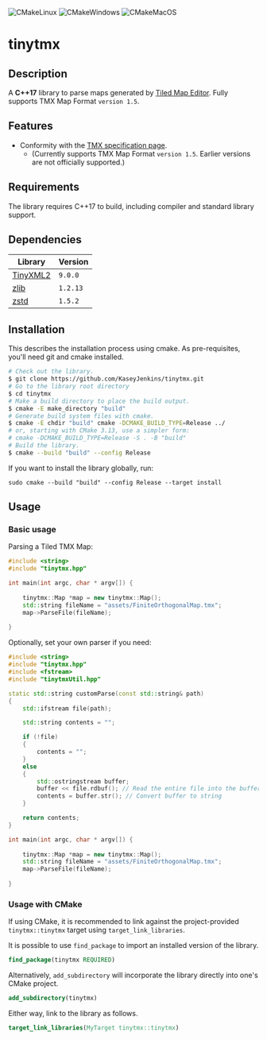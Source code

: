 ![CMakeLinux](https://github.com/KaseyJenkins/tinytmx/actions/workflows/CMakeLinux.yml/badge.svg)
![CMakeWindows](https://github.com/KaseyJenkins/tinytmx/actions/workflows/CMakeWindows.yml/badge.svg)
![CMakeMacOS](https://github.com/KaseyJenkins/tinytmx/actions/workflows/CMakeMacOS.yml/badge.svg)


# tinytmx


## Description


A **C++17** library to parse maps generated by
[Tiled Map Editor](https://github.com/bjorn/tiled/).
Fully supports TMX Map Format `version 1.5`.


## Features

* Conformity with the [TMX specification page](http://doc.mapeditor.org/en/latest/reference/tmx-map-format/).
    * (Currently supports TMX Map Format `version 1.5`. Earlier versions are not officially supported.)

## Requirements
The library requires C++17 to build, including compiler and standard library support.

## Dependencies

| Library      | Version |
| ----------- | ----------- |
| [TinyXML2](https://github.com/leethomason/tinyxml2)   | `9.0.0`        |
| [zlib](https://github.com/madler/zlib)                |  `1.2.13`      |
| [zstd](https://github.com/facebook/zstd)              | `1.5.2`        |

## Installation

This describes the installation process using cmake. As pre-requisites, you'll need git and cmake installed.

```bash
# Check out the library.
$ git clone https://github.com/KaseyJenkins/tinytmx.git
# Go to the library root directory
$ cd tinytmx
# Make a build directory to place the build output.
$ cmake -E make_directory "build"
# Generate build system files with cmake.
$ cmake -E chdir "build" cmake -DCMAKE_BUILD_TYPE=Release ../
# or, starting with CMake 3.13, use a simpler form:
# cmake -DCMAKE_BUILD_TYPE=Release -S . -B "build"
# Build the library.
$ cmake --build "build" --config Release
```


If you want to install the library globally, run:

```
sudo cmake --build "build" --config Release --target install
```


## Usage
### Basic usage
Parsing a Tiled TMX Map:
```c++
#include <string>
#include "tinytmx.hpp"

int main(int argc, char * argv[]) {
    
    tinytmx::Map *map = new tinytmx::Map();
    std::string fileName = "assets/FiniteOrthogonalMap.tmx";
    map->ParseFile(fileName);
    
}
```

Optionally, set your own parser if you need:

```c++
#include <string>
#include "tinytmx.hpp"
#include <fstream>
#include "tinytmxUtil.hpp"

static std::string customParse(const std::string& path)
{
    std::ifstream file(path);

    std::string contents = "";

    if (!file)
    {
        contents = "";
    }
    else
    {
        std::ostringstream buffer;
        buffer << file.rdbuf(); // Read the entire file into the buffer
        contents = buffer.str(); // Convert buffer to string
    }

    return contents;
}

int main(int argc, char * argv[]) {
    
    tinytmx::Map *map = new tinytmx::Map();
    std::string fileName = "assets/FiniteOrthogonalMap.tmx";
    map->ParseFile(fileName);
    
}
```

### Usage with CMake

If using CMake, it is recommended to link against the project-provided
`tinytmx::tinytmx` target using `target_link_libraries`.

It is possible to use ```find_package``` to import an installed version of the library.

```cmake
find_package(tinytmx REQUIRED)
```


Alternatively, 
```add_subdirectory``` will incorporate the library directly 
into one's CMake project.
```cmake
add_subdirectory(tinytmx)
```

Either way, link to the library as follows.
```cmake
target_link_libraries(MyTarget tinytmx::tinytmx)
```
